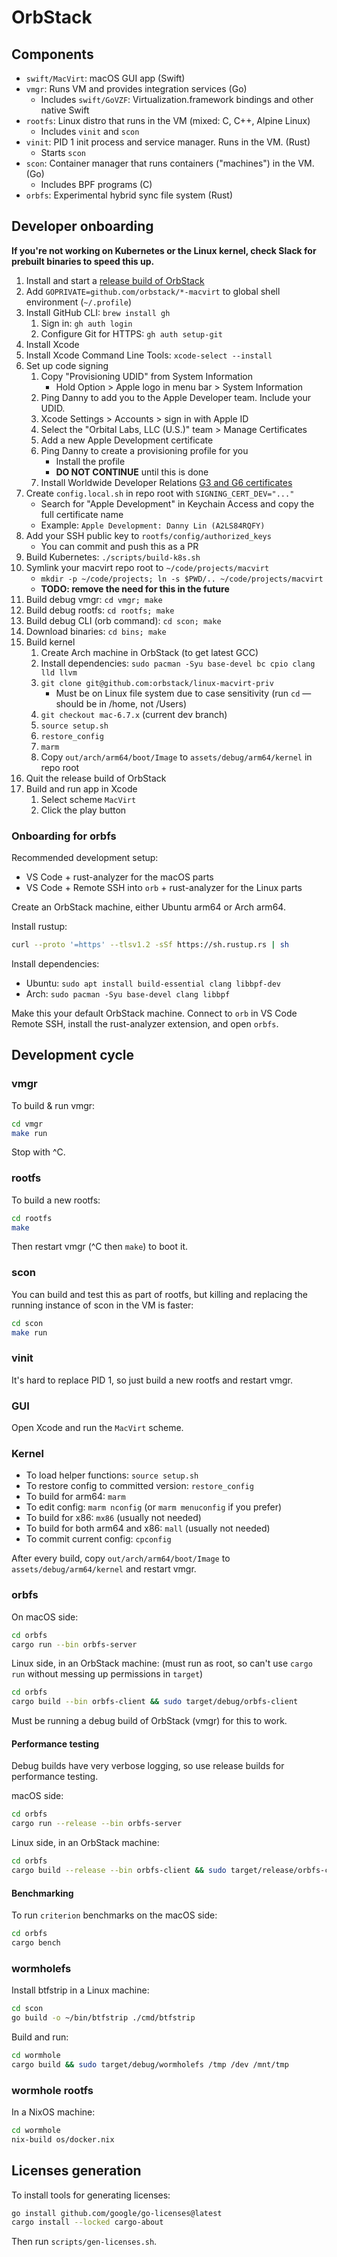# OrbStack

## Components

- `swift/MacVirt`: macOS GUI app (Swift)
- `vmgr`: Runs VM and provides integration services (Go)
  - Includes `swift/GoVZF`: Virtualization.framework bindings and other native Swift
- `rootfs`: Linux distro that runs in the VM (mixed: C, C++, Alpine Linux)
  - Includes `vinit` and `scon`
- `vinit`: PID 1 init process and service manager. Runs in the VM. (Rust)
  - Starts `scon`
- `scon`: Container manager that runs containers ("machines") in the VM. (Go)
  - Includes BPF programs (C)
- `orbfs`: Experimental hybrid sync file system (Rust)

## Developer onboarding

**If you're not working on Kubernetes or the Linux kernel, check Slack for prebuilt binaries to speed this up.**

1. Install and start a [release build of OrbStack](https://orbstack.dev/download)
1. Add `GOPRIVATE=github.com/orbstack/*-macvirt` to global shell environment (`~/.profile`)
1. Install GitHub CLI: `brew install gh`
    1. Sign in: `gh auth login`
    1. Configure Git for HTTPS: `gh auth setup-git`
1. Install Xcode
1. Install Xcode Command Line Tools: `xcode-select --install`
1. Set up code signing
    1. Copy "Provisioning UDID" from System Information
        - Hold Option > Apple logo in menu bar > System Information
    1. Ping Danny to add you to the Apple Developer team. Include your UDID.
    1. Xcode Settings > Accounts > sign in with Apple ID
    1. Select the "Orbital Labs, LLC (U.S.)" team > Manage Certificates
    1. Add a new Apple Development certificate
    1. Ping Danny to create a provisioning profile for you
        - Install the profile
        - **DO NOT CONTINUE** until this is done
    1. Install Worldwide Developer Relations [G3 and G6 certificates](https://www.apple.com/certificateauthority/)
1. Create `config.local.sh` in repo root with `SIGNING_CERT_DEV="..."`
    - Search for "Apple Development" in Keychain Access and copy the full certificate name
    - Example: `Apple Development: Danny Lin (A2LS84RQFY)`
1. Add your SSH public key to `rootfs/config/authorized_keys`
    - You can commit and push this as a PR
1. Build Kubernetes: `./scripts/build-k8s.sh`
1. Symlink your macvirt repo root to `~/code/projects/macvirt`
    - `mkdir -p ~/code/projects; ln -s $PWD/.. ~/code/projects/macvirt`
    - **TODO: remove the need for this in the future**
1. Build debug vmgr: `cd vmgr; make`
1. Build debug rootfs: `cd rootfs; make`
1. Build debug CLI (orb command): `cd scon; make`
1. Download binaries: `cd bins; make`
1. Build kernel
    1. Create Arch machine in OrbStack (to get latest GCC)
    1. Install dependencies: `sudo pacman -Syu base-devel bc cpio clang lld llvm`
    1. `git clone git@github.com:orbstack/linux-macvirt-priv`
        - Must be on Linux file system due to case sensitivity (run `cd` — should be in /home, not /Users)
    1. `git checkout mac-6.7.x` (current dev branch)
    1. `source setup.sh`
    1. `restore_config`
    1. `marm`
    1. Copy `out/arch/arm64/boot/Image` to `assets/debug/arm64/kernel` in repo root
1. Quit the release build of OrbStack
1. Build and run app in Xcode
    1. Select scheme `MacVirt`
    2. Click the play button

### Onboarding for orbfs

Recommended development setup:

- VS Code + rust-analyzer for the macOS parts
- VS Code + Remote SSH into `orb` + rust-analyzer for the Linux parts

Create an OrbStack machine, either Ubuntu arm64 or Arch arm64.

Install rustup:

```bash
curl --proto '=https' --tlsv1.2 -sSf https://sh.rustup.rs | sh
```

Install dependencies:

- Ubuntu: `sudo apt install build-essential clang libbpf-dev`
- Arch: `sudo pacman -Syu base-devel clang libbpf`

Make this your default OrbStack machine. Connect to `orb` in VS Code Remote SSH, install the rust-analyzer extension, and open `orbfs`.

## Development cycle

### vmgr

To build & run vmgr:

```bash
cd vmgr
make run
```

Stop with ^C.

### rootfs

To build a new rootfs:

```bash
cd rootfs
make
```

Then restart vmgr (^C then `make`) to boot it.

### scon

You can build and test this as part of rootfs, but killing and replacing the running instance of scon in the VM is faster:

```bash
cd scon
make run
```

### vinit

It's hard to replace PID 1, so just build a new rootfs and restart vmgr.

### GUI

Open Xcode and run the `MacVirt` scheme.

### Kernel

- To load helper functions: `source setup.sh`
- To restore config to committed version: `restore_config`
- To build for arm64: `marm`
- To edit config: `marm nconfig` (or `marm menuconfig` if you prefer)
- To build for x86: `mx86` (usually not needed)
- To build for both arm64 and x86: `mall` (usually not needed)
- To commit current config: `cpconfig`

After every build, copy `out/arch/arm64/boot/Image` to `assets/debug/arm64/kernel` and restart vmgr.

### orbfs

On macOS side:

```bash
cd orbfs
cargo run --bin orbfs-server
```

Linux side, in an OrbStack machine: (must run as root, so can't use `cargo run` without messing up permissions in `target`)

```bash
cd orbfs
cargo build --bin orbfs-client && sudo target/debug/orbfs-client
```

Must be running a debug build of OrbStack (vmgr) for this to work.

#### Performance testing

Debug builds have very verbose logging, so use release builds for performance testing.

macOS side:

```bash
cd orbfs
cargo run --release --bin orbfs-server
```

Linux side, in an OrbStack machine:

```bash
cd orbfs
cargo build --release --bin orbfs-client && sudo target/release/orbfs-client
```

#### Benchmarking

To run `criterion` benchmarks on the macOS side:

```bash
cd orbfs
cargo bench
```

### wormholefs

Install btfstrip in a Linux machine:

```bash
cd scon
go build -o ~/bin/btfstrip ./cmd/btfstrip
```

Build and run:

```bash
cd wormhole
cargo build && sudo target/debug/wormholefs /tmp /dev /mnt/tmp
```

### wormhole rootfs

In a NixOS machine:

```bash
cd wormhole
nix-build os/docker.nix
```

## Licenses generation

To install tools for generating licenses:

```bash
go install github.com/google/go-licenses@latest
cargo install --locked cargo-about
```

Then run `scripts/gen-licenses.sh`.
